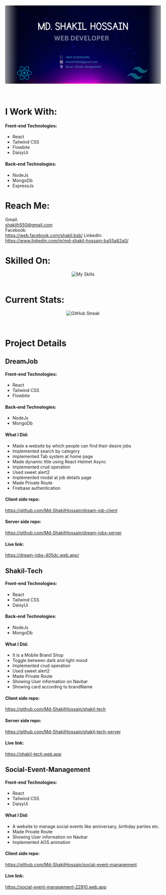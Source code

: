 <link rel="stylesheet" href="readme.css">

![Md. Shakil Hossain. Web Developer!](/Images/Banner/banner.png "Md. Shakil Hossain")

<br>

# I Work With:
<div class="flex-container">
  <div class="flex-item">
    <h4>Front-end Technologies:</h4>
    <ul>
      <li>React</li>
      <li>Tailwind CSS</li>
      <li>Flowbite</li>
      <li>DaisyUi</li>
    </ul>
  </div>

  <div class="flex-item">
    <h4>Back-end Technologies:</h4>
    <ul>
      <li>NodeJs</li>
      <li>MongoDb</li>
      <li>ExpressJs</li>
    </ul>
  </div>
</div>

# Reach Me:
Gmail:<br>
shakilh550@gmail.com <br>
Facebook:<br>https://web.facebook.com/shakil.bsb/
LinkedIn:<br>https://www.linkedin.com/in/md-shakil-hossain-ba55a82a0/

# Skilled On:

<div align="center">
    <img src="https://skillicons.dev/icons?i=react,tailwind,js,nodejs,mongodb,express,html,css" alt="My Skills">
</div>

<br>

# Current Stats:
<p align="center">
    <img src="https://github-readme-streak-stats.herokuapp.com?user=Md-ShakilHossain&theme=dark&hide_border=true&border_radius=20" alt="GitHub Streak" />
</p>

<br>

# Project Details
## DreamJob
<div class="flex-container">
  <div class="flex-item">
    <h4>Front-end Technologies:</h4>
    <ul>
      <li>React</li>
      <li>Tailwind CSS</li>
      <li>Flowbite</li>
    </ul>
  </div>

  <div class="flex-item">
    <h4>Back-end Technologies:</h4>
    <ul>
      <li>NodeJs</li>
      <li>MongoDb</li>
    </ul>
  </div>
</div>

#### What I Did:
- Made a website by which people can find their desire jobs
- Implemented search by category
- implemented Tab system at home page
- Made dynamic title using React Helmet Async
- Implemented crud operation
- Used sweet alert2
- Implemented modal at job details page
- Made Private Route
- Firebase authentication
#### Client side repo:
https://github.com/Md-ShakilHossain/dream-job-client

#### Server side repo:
https://github.com/Md-ShakilHossain/dream-jobs-server

#### Live link:
https://dream-jobs-405dc.web.app/

## Shakil-Tech
<div class="flex-container">
  <div class="flex-item">
    <h4>Front-end Technologies:</h4>
    <ul>
      <li>React</li>
      <li>Tailwind CSS</li>
      <li>DaisyUi</li>
    </ul>
  </div>

  <div class="flex-item">
    <h4>Back-end Technologies:</h4>
    <ul>
      <li>NodeJs</li>
      <li>MongoDb</li>
    </ul>
  </div>
</div>

#### What I Did:
- It is a Mobile Brand Shop
- Toggle between dark and light mood
- Implemented crud operation
- Used sweet alert2
- Made Private Route
- Showing User information on Navbar
- Showing card according to brandName
#### Client side repo:
https://github.com/Md-ShakilHossain/shakil-tech

#### Server side repo:
https://github.com/Md-ShakilHossain/shakil-tech-server

#### Live link:
https://shakil-tech.web.app


## Social-Event-Management
#### Front-end Technologies:
- React
- Tailwind CSS
- DaisyUi

#### What I Did:
- A website to manage social events like anniversary, birthday parties etc.
- Made Private Route
- Showing User information on Navbar
- Implemented AOS animation
#### Client side repo:
https://github.com/Md-ShakilHossain/social-event-management

#### Live link:
https://social-event-management-22910.web.app